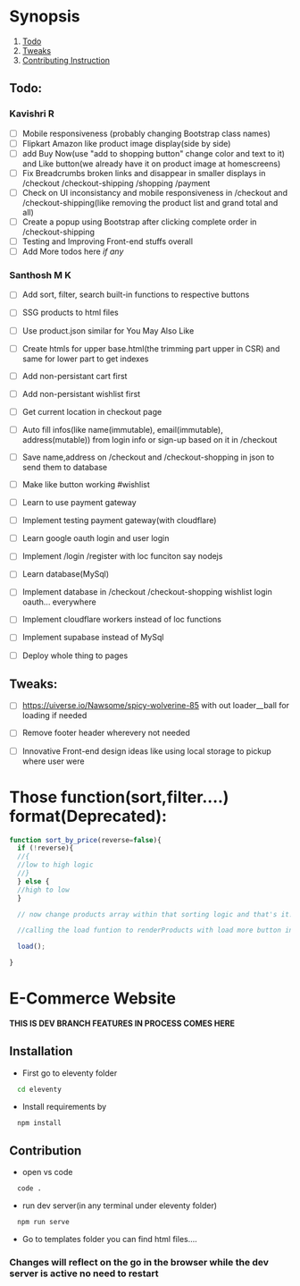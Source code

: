 # **Synopsis**

1. [Todo](#Todo)
2. [Tweaks](#tweaks)
3. [Contributing Instruction](#e-commerce-website)

## Todo:

### Kavishri R

- [ ] Mobile responsiveness (probably changing Bootstrap class names)
- [ ] Flipkart Amazon like product image display(side by side)
- [ ] add Buy Now(use "add to shopping button" change color and text to it) and Like button(we already have it on product image at homescreens)
- [ ] Fix Breadcrumbs broken links and disappear in smaller displays in /checkout /checkout-shipping /shopping /payment
- [ ] Check on UI inconsistancy and mobile responsiveness in /checkout and /checkout-shipping(like removing the product list and grand total and all)
- [ ] Create a popup using Bootstrap after clicking complete order in /checkout-shipping
- [ ] Testing and Improving Front-end stuffs overall
- [ ] Add More todos here *if any*

### Santhosh M K

- [ ] Add sort, filter, search built-in functions to respective buttons
- [ ] SSG products to html files
- [ ] Use product.json similar for You May Also Like
- [ ] Create htmls for upper base.html(the trimming part upper in CSR) and same for lower part to get indexes
- [ ] Add non-persistant cart first
- [ ] Add non-persistant wishlist first
- [ ] Get current location in checkout page
- [ ] Auto fill infos(like name(immutable), email(immutable), address(mutable)) from login info or sign-up based on it in /checkout
- [ ] Save name,address on /checkout and /checkout-shopping in json to send them to database
- [ ] Make like button working #wishlist
- [ ] Learn to use payment gateway
- [ ] Implement testing payment gateway(with cloudflare)
- [ ] Learn google oauth login and user login
- [ ] Implement /login /register with loc funciton say nodejs
- [ ] Learn database(MySql)
- [ ] Implement database in /checkout /checkout-shopping wishlist login oauth... everywhere
- [ ] Implement cloudflare workers instead of loc functions
- [ ] Implement supabase instead of MySql
- [ ] Deploy whole thing to pages


## Tweaks:

- [ ] https://uiverse.io/Nawsome/spicy-wolverine-85 with out loader__ball for loading if needed
- [ ] Remove footer header wherevery not needed
- [ ] Innovative Front-end design ideas like using local storage to pickup where user were


# Those function(sort,filter....) format(Deprecated):

```javascript
function sort_by_price(reverse=false){
  if (!reverse){
  //{
  //low to high logic 
  //}
  } else {
  //high to low
  }

  // now change products array within that sorting logic and that's it!!!

  //calling the load funtion to renderProducts with load more button in mind here you dont need to do anythin

  load();

}
```

# E-Commerce Website

**THIS IS DEV BRANCH FEATURES IN PROCESS COMES HERE**

## Installation

  - First go to eleventy folder
  ```bash
    cd eleventy
  ```

  - Install requirements by
  ```bash
    npm install
  ```

## Contribution

  - open vs code
  ```bash
    code .
  ```

  - run dev server(in any terminal under eleventy folder)
  ```bash
    npm run serve
  ```

  - Go to templates folder you can find html files....

### **Changes will reflect on the go in the browser while the dev server is active no need to restart**
